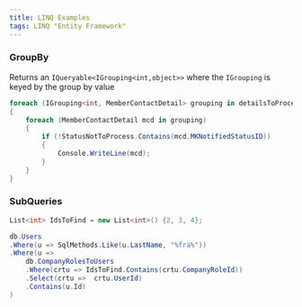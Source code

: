 ```yaml
---
title: LINQ Examples
tags: LINQ "Entity Framework"
---
```


### GroupBy
Returns an `IQueryable<IGrouping<int,object>>` where the `IGrouping` is keyed by the group by value

```cs
foreach (IGrouping<int, MemberContactDetail> grouping in detailsToProcess.GroupBy(mcd => mcd.PCDID))
{
    foreach (MemberContactDetail mcd in grouping)
    {
        if (!StatusNotToProcess.Contains(mcd.MKNotifiedStatusID))
        {
            Console.WriteLine(mcd);
        }
    }
}
```


### SubQueries

```cs
List<int> IdsToFind = new List<int>() {2, 3, 4};

db.Users
.Where(u => SqlMethods.Like(u.LastName, "%fra%"))
.Where(u =>
    db.CompanyRolesToUsers
    .Where(crtu => IdsToFind.Contains(crtu.CompanyRoleId))
    .Select(crtu =>  crtu.UserId)
    .Contains(u.Id)
)
```
